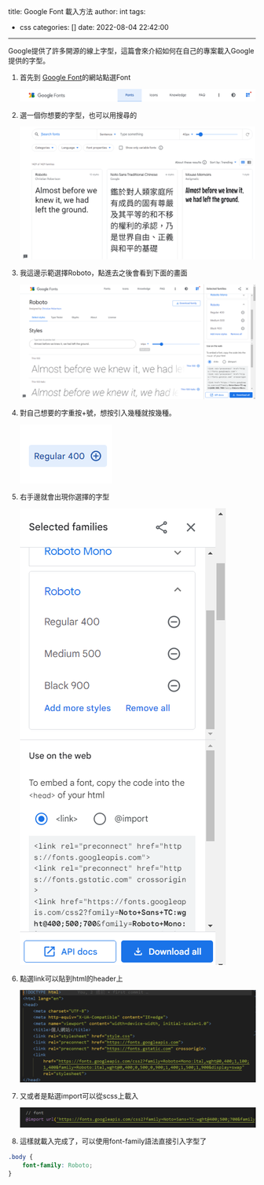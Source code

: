title: Google Font 載入方法
author: int
tags:
  - css
categories: []
date: 2022-08-04 22:42:00
---
Google提供了許多開源的線上字型，這篇會來介紹如何在自己的專案載入Google提供的字型。

1. 首先到 [Google Font](https://fonts.google.com/about)的網站點選Font

	![](../images/pasted-92.png)

2. 選一個你想要的字型，也可以用搜尋的

	![](../images/pasted-93.png)

3. 我這邊示範選擇Roboto，點進去之後會看到下面的畫面

	![](../images/pasted-94.png)
    
4. 對自己想要的字重按+號，想按引入幾種就按幾種。

	![](../images/pasted-95.png)
    
5. 右手邊就會出現你選擇的字型

	![](../images/pasted-96.png)
    
6. 點選link可以貼到html的header上

	![](../images/pasted-97.png)

7. 又或者是點選import可以從scss上載入

	![](../images/pasted-98.png)
    
8. 這樣就載入完成了，可以使用font-family語法直接引入字型了

```css
.body {
	font-family: Roboto;
}
```
